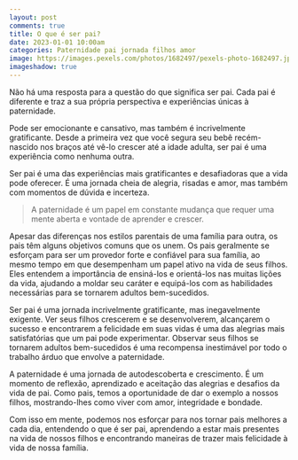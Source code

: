 ```yaml
---
layout: post
comments: true
title: O que é ser pai?
date: 2023-01-01 10:00am
categories: Paternidade pai jornada filhos amor
image: https://images.pexels.com/photos/1682497/pexels-photo-1682497.jpeg
imageshadow: true
---
```

Não há uma resposta para a questão do que significa ser pai. Cada pai é diferente e traz a sua própria perspectiva e experiências únicas à paternidade.

Pode ser emocionante e cansativo, mas também é incrivelmente gratificante. Desde a primeira vez que você segura seu bebê recém-nascido nos braços até vê-lo crescer até a idade adulta, ser pai é uma experiência como nenhuma outra.

Ser pai é uma das experiências mais gratificantes e desafiadoras que a vida pode oferecer. É uma jornada cheia de alegria, risadas e amor, mas também com momentos de dúvida e incerteza.

>  A paternidade é um papel em constante mudança que requer uma mente aberta e vontade de aprender e crescer.

Apesar das diferenças nos estilos parentais de uma família para outra, os pais têm alguns objetivos comuns que os unem. Os pais geralmente se esforçam para ser um provedor forte e confiável para sua família, ao mesmo tempo em que desempenham um papel ativo na vida de seus filhos. Eles entendem a importância de ensiná-los e orientá-los nas muitas lições da vida, ajudando a moldar seu caráter e equipá-los com as habilidades necessárias para se tornarem adultos bem-sucedidos.

Ser pai é uma jornada incrivelmente gratificante, mas inegavelmente exigente. Ver seus filhos crescerem e se desenvolverem, alcançarem o sucesso e encontrarem a felicidade em suas vidas é uma das alegrias mais satisfatórias que um pai pode experimentar. Observar seus filhos se tornarem adultos bem-sucedidos é uma recompensa inestimável por todo o trabalho árduo que envolve a paternidade.

A paternidade é uma jornada de autodescoberta e crescimento. É um momento de reflexão, aprendizado e aceitação das alegrias e desafios da vida de pai. Como pais, temos a oportunidade de dar o exemplo a nossos filhos, mostrando-lhes como viver com amor, integridade e bondade. 

Com isso em mente, podemos nos esforçar para nos tornar pais melhores a cada dia, entendendo o que é ser pai, aprendendo a estar mais presentes na vida de nossos filhos e encontrando maneiras de trazer mais felicidade à vida de nossa família.
